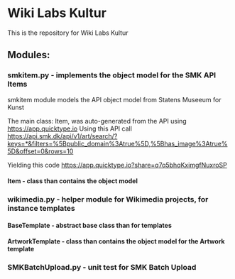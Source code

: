 # Wiki Labs Kultur
This is the repository for Wiki Labs Kultur

## Modules:
### smkitem.py - implements the object model for the SMK API Items
smkitem module models the API object model from Statens Museeum for Kunst

The main class: Item, was auto-generated from the API using https://app.quicktype.io
Using this API call
https://api.smk.dk/api/v1/art/search/?keys=*&filters=%5Bpublic_domain%3Atrue%5D,%5Bhas_image%3Atrue%5D&offset=0&rows=10
  
Yielding this code
https://app.quicktype.io?share=q7q5bhqKximgfNuxroSP

#### Item - class than contains the object model

### wikimedia.py - helper module for Wikimedia projects, for instance templates
#### BaseTemplate - abstract base class than for templates 
#### ArtworkTemplate - class than contains the object model for the Artwork template 

### SMKBatchUpload.py - unit test for SMK Batch Upload
